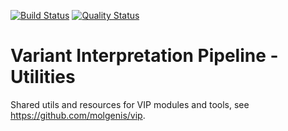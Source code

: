 [![Build Status](https://app.travis-ci.com/molgenis/vip-utils.svg?branch=main)](https://app.travis-ci.com/molgenis/vip-utils)
[![Quality Status](https://sonarcloud.io/api/project_badges/measure?project=molgenis_vip-utils&metric=alert_status)](https://sonarcloud.io/dashboard?id=molgenis_vip-utils)
# Variant Interpretation Pipeline - Utilities
Shared utils and resources for VIP modules and tools, see https://github.com/molgenis/vip.
